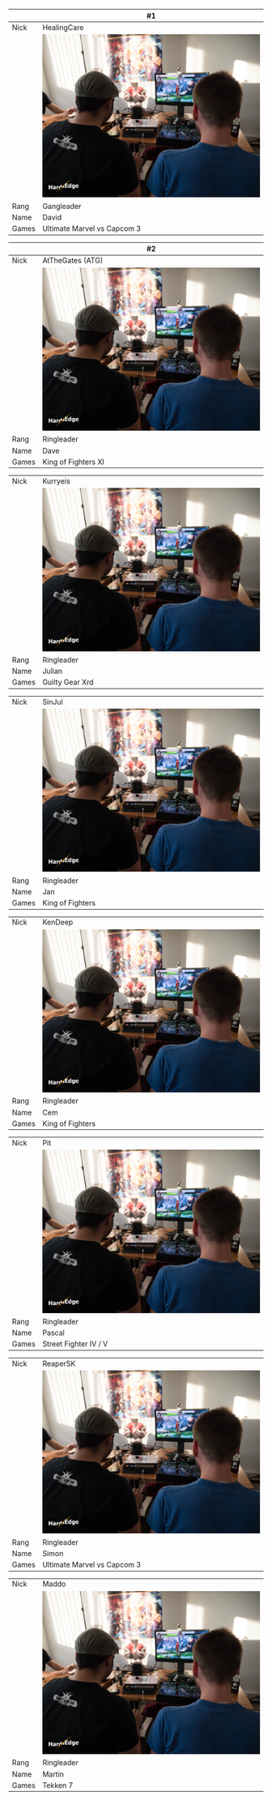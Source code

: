 |	|#1|
|---|---| 
| Nick |HealingCare                                                       | 
| | ![Pic](/photos/location1.jpg) | 
| Rang |Gangleader                                                        | 
| Name | David                                                             | 
| Games | Ultimate Marvel vs Capcom 3                                      | 

|	|#2|
|---|---| 
| Nick |AtTheGates (ATG)                                                  | 
| | ![Pic](/photos/location1.jpg) | 
| Rang |Ringleader                                                        | 
| Name | Dave                                                              | 
| Games | King of Fighters XI                                              | 

|	|	|
|---|---| 
| Nick |Kurryeis                                                          | 
| | ![Pic](/photos/location1.jpg) | 
| Rang |Ringleader                                                        | 
| Name | Julian                                                            | 
| Games | Guilty Gear Xrd                                                  | 

|	|	|
|---|---| 
| Nick |SinJul                                                            | 
| | ![Pic](/photos/location1.jpg) | 
| Rang |Ringleader                                                        | 
| Name | Jan                                                               | 
| Games | King of Fighters                                                 | 

|	|	|
|---|---| 
| Nick |KenDeep                                                           | 
| | ![Pic](/photos/location1.jpg) | 
| Rang |Ringleader                                                        | 
| Name | Cem                                                               | 
| Games | King of Fighters                                                 | 

|	|	|
|---|---| 
| Nick |Pit                                                               | 
| | ![Pic](/photos/location1.jpg) | 
| Rang |Ringleader                                                        | 
| Name | Pascal                                                            | 
| Games | Street Fighter IV / V                                            | 

|	|	|
|---|---| 
| Nick |ReaperSK                                                          | 
| | ![Pic](/photos/location1.jpg) | 
| Rang |Ringleader                                                        | 
| Name | Simon                                                             | 
| Games | Ultimate Marvel vs Capcom 3                                      | 

|	|	|
|---|---| 
| Nick |Maddo                                                             | 
| | ![Pic](/photos/location1.jpg) | 
| Rang |Ringleader                                                        | 
| Name | Martin                                                            | 
| Games | Tekken 7                                                         | 
